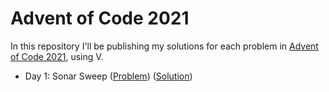 # Advent of Code 2021

In this repository I'll be publishing my solutions for each problem
in [Advent of Code 2021](https://adventofcode.com/2021/), using V.

- Day 1: Sonar Sweep ([Problem](https://adventofcode.com/2021/day/1)) ([Solution](https://github.com/knarkzel/aoc-2021/blob/master/day1/day1.v))

